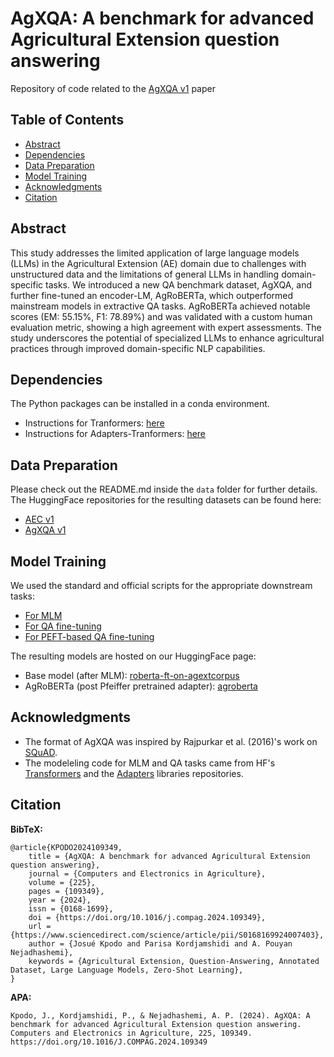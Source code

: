 # AgXQA: A benchmark for advanced Agricultural Extension question answering

Repository of code related to the [AgXQA v1](https://doi.org/10.1016/j.compag.2024.109349) paper 


## Table of Contents

- [Abstract](#abstract)
- [Dependencies](#dependencies)
- [Data Preparation](#data-preparation)
- [Model Training](#data-preparation)
- [Acknowledgments](#acknowledgments)
- [Citation](#citation)

## Abstract
This study addresses the limited application of large language models (LLMs) in the Agricultural Extension (AE) domain due to challenges with unstructured data and the limitations of general LLMs in handling domain-specific tasks. We introduced a new QA benchmark dataset, AgXQA, and further fine-tuned an encoder-LM, AgRoBERTa, which outperformed mainstream models in extractive QA tasks. AgRoBERTa achieved notable scores (EM: 55.15%, F1: 78.89%) and was validated with a custom human evaluation metric, showing a high agreement with expert assessments. The study underscores the potential of specialized LLMs to enhance agricultural practices through improved domain-specific NLP capabilities.

## Dependencies

The Python packages can be installed in a conda environment.
 * Instructions for Tranformers: [here](https://huggingface.co/docs/transformers/installation)
 * Instructions for Adapters-Tranformers:  [here](https://docs.adapterhub.ml/installation.html)

## Data Preparation

Please check out the README.md inside the `data` folder for further details. The HuggingFace repositories for the resulting datasets can be found here:
- [AEC v1](https://huggingface.co/datasets/msu-ceco/aec_v1)
- [AgXQA v1](https://huggingface.co/datasets/msu-ceco/agxqa_v1)

## Model Training

We used the standard and official scripts for the appropriate downstream tasks:
- [For MLM](https://github.com/huggingface/transformers/tree/main/examples/pytorch/language-modeling#robertabertdistilbert-and-masked-language-modeling)
- [For QA fine-tuning](https://github.com/huggingface/transformers/tree/main/examples/pytorch/question-answering)
- [For PEFT-based QA fine-tuning](https://github.com/adapter-hub/adapters/tree/main/examples/pytorch/question-answering)

The resulting models are hosted on our HuggingFace page:
- Base model (after MLM): [roberta-ft-on-agextcorpus](https://huggingface.co/msu-ceco/roberta-ft-on-agextcorpus-2023-12-10_v2)
- AgRoBERTa (post Pfeiffer pretrained adapter): [agroberta](https://huggingface.co/msu-ceco/agroberta_2024-01-11_21-02-21)

## Acknowledgments

- The format of AgXQA was inspired by Rajpurkar et al. (2016)'s work on [SQuAD](https://aclanthology.org/D16-1264).
- The modeleling code for MLM and QA tasks came from HF's [Transformers](https://github.com/huggingface/transformers) and the [Adapters](https://github.com/adapter-hub/adapters) libraries repositories.

## Citation

**BibTeX:**

```
@article{KPODO2024109349,
    title = {AgXQA: A benchmark for advanced Agricultural Extension question answering},
    journal = {Computers and Electronics in Agriculture},
    volume = {225},
    pages = {109349},
    year = {2024},
    issn = {0168-1699},
    doi = {https://doi.org/10.1016/j.compag.2024.109349},
    url = {https://www.sciencedirect.com/science/article/pii/S0168169924007403},
    author = {Josué Kpodo and Parisa Kordjamshidi and A. Pouyan Nejadhashemi},
    keywords = {Agricultural Extension, Question-Answering, Annotated Dataset, Large Language Models, Zero-Shot Learning},
}

```

**APA:**

```
Kpodo, J., Kordjamshidi, P., & Nejadhashemi, A. P. (2024). AgXQA: A benchmark for advanced Agricultural Extension question answering. Computers and Electronics in Agriculture, 225, 109349. https://doi.org/10.1016/J.COMPAG.2024.109349 
```

